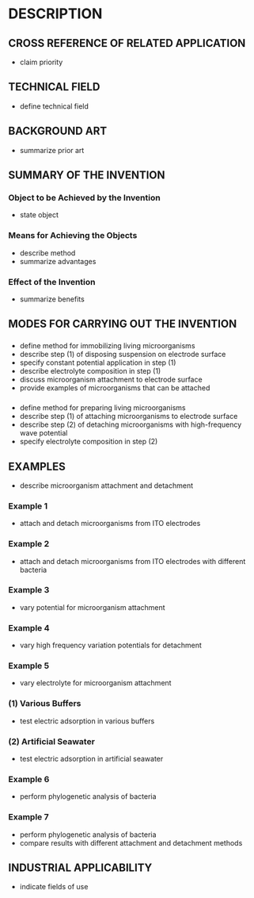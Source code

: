 # DESCRIPTION

## CROSS REFERENCE OF RELATED APPLICATION

- claim priority

## TECHNICAL FIELD

- define technical field

## BACKGROUND ART

- summarize prior art

## SUMMARY OF THE INVENTION

### Object to be Achieved by the Invention

- state object

### Means for Achieving the Objects

- describe method
- summarize advantages

### Effect of the Invention

- summarize benefits

## MODES FOR CARRYING OUT THE INVENTION

### <Method for Immobilizing Living Microorganisms>

- define method for immobilizing living microorganisms
- describe step (1) of disposing suspension on electrode surface
- specify constant potential application in step (1)
- describe electrolyte composition in step (1)
- discuss microorganism attachment to electrode surface
- provide examples of microorganisms that can be attached

### <Method for Preparing Living Microorganisms>

- define method for preparing living microorganisms
- describe step (1) of attaching microorganisms to electrode surface
- describe step (2) of detaching microorganisms with high-frequency wave potential
- specify electrolyte composition in step (2)

## EXAMPLES

- describe microorganism attachment and detachment

### Example 1

- attach and detach microorganisms from ITO electrodes

### Example 2

- attach and detach microorganisms from ITO electrodes with different bacteria

### Example 3

- vary potential for microorganism attachment

### Example 4

- vary high frequency variation potentials for detachment

### Example 5

- vary electrolyte for microorganism attachment

### (1) Various Buffers

- test electric adsorption in various buffers

### (2) Artificial Seawater

- test electric adsorption in artificial seawater

### Example 6

- perform phylogenetic analysis of bacteria

### Example 7

- perform phylogenetic analysis of bacteria
- compare results with different attachment and detachment methods

## INDUSTRIAL APPLICABILITY

- indicate fields of use

